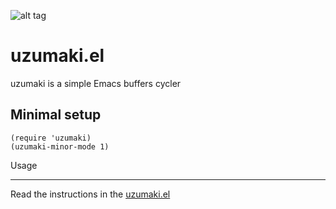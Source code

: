 ![alt tag](https://raw.githubusercontent.com/geyslan/uzumaki/master/uzumaki.png)

uzumaki.el
=====

uzumaki is a simple Emacs buffers cycler


Minimal setup
-----

`(require 'uzumaki)`<br />
`(uzumaki-minor-mode 1)`


Usage
_____

Read the instructions in the [uzumaki.el](https://github.com/geyslan/uzumaki/blob/master/uzumaki.el)
